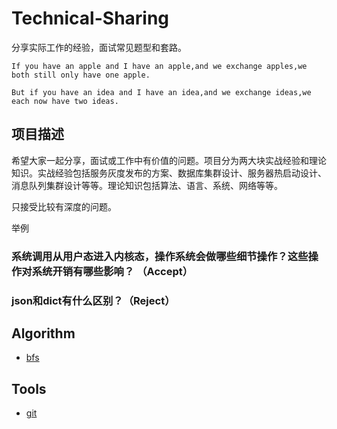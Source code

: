 # Technical-Sharing
分享实际工作的经验，面试常见题型和套路。
```
If you have an apple and I have an apple,and we exchange apples,we both still only have one apple.

But if you have an idea and I have an idea,and we exchange ideas,we each now have two ideas.
```

## 项目描述

希望大家一起分享，面试或工作中有价值的问题。项目分为两大块实战经验和理论知识。实战经验包括服务灰度发布的方案、数据库集群设计、服务器热启动设计、消息队列集群设计等等。理论知识包括算法、语言、系统、网络等等。

只接受比较有深度的问题。

举例
### 系统调用从用户态进入内核态，操作系统会做哪些细节操作？这些操作对系统开销有哪些影响？ （Accept）

### json和dict有什么区别？（Reject）

## Algorithm

* [bfs](./theory/bfs.md)

## Tools

* [git](./tools/git.md)

  